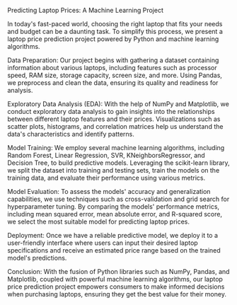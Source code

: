 Predicting Laptop Prices: A Machine Learning Project

In today's fast-paced world, choosing the right laptop that fits your needs and budget can be a daunting task. To simplify this process, we present a laptop price prediction project powered by Python and machine learning algorithms.

Data Preparation:
Our project begins with gathering a dataset containing information about various laptops, including features such as processor speed, RAM size, storage capacity, screen size, and more. Using Pandas, we preprocess and clean the data, ensuring its quality and readiness for analysis.

Exploratory Data Analysis (EDA):
With the help of NumPy and Matplotlib, we conduct exploratory data analysis to gain insights into the relationships between different laptop features and their prices. Visualizations such as scatter plots, histograms, and correlation matrices help us understand the data's characteristics and identify patterns.

Model Training:
We employ several machine learning algorithms, including Random Forest, Linear Regression, SVR, KNeighborsRegressor, and Decision Tree, to build predictive models. Leveraging the scikit-learn library, we split the dataset into training and testing sets, train the models on the training data, and evaluate their performance using various metrics.

Model Evaluation:
To assess the models' accuracy and generalization capabilities, we use techniques such as cross-validation and grid search for hyperparameter tuning. By comparing the models' performance metrics, including mean squared error, mean absolute error, and R-squared score, we select the most suitable model for predicting laptop prices.

Deployment:
Once we have a reliable predictive model, we deploy it to a user-friendly interface where users can input their desired laptop specifications and receive an estimated price range based on the trained model's predictions.

Conclusion:
With the fusion of Python libraries such as NumPy, Pandas, and Matplotlib, coupled with powerful machine learning algorithms, our laptop price prediction project empowers consumers to make informed decisions when purchasing laptops, ensuring they get the best value for their money.



